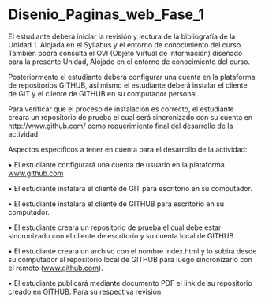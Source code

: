 # Disenio_Paginas_web_Fase_1

El estudiante deberá iniciar la revisión y lectura de la bibliografía de la Unidad 1. Alojada en el Syllabus y el entorno de conocimiento del curso. También podrá consulta el OVI (Objeto Virtual de información) diseñado para la presente Unidad, Alojado en el entorno de conocimiento del curso. 
 
Posteriormente el estudiante deberá configurar una cuenta en la plataforma de repositorios GITHUB, así mismo el estudiante deberá instalar el cliente de GIT y el cliente de GITHUB en su computador personal. 

Para verificar que el proceso de instalación es correcto, el estudiante creara un repositorio de prueba el cual será sincronizado con su cuenta en http://www.github.com/ como requerimiento final del desarrollo de la actividad.

Aspectos específicos a tener en cuenta para el desarrollo de la actividad: 

•	El estudiante configurará una cuenta de usuario en la plataforma www.github.com

•	El estudiante instalara el cliente de GIT para escritorio en su computador.

•	El estudiante instalara el cliente de GITHUB para escritorio en su computador.

•	El estudiante creara un repositorio de prueba el cual debe estar sincronizado con el cliente de escritorio y su cuenta local de GITHUB.

•	El estudiante creara un archivo con el nombre index.html y lo subirá desde su computador al repositorio local de GITHUB para luego sincronizarlo con el remoto (www.github.com).

•	El estudiante publicará mediante documento PDF el link de su repositorio creado en GITHUB. Para su respectiva revisión. 
